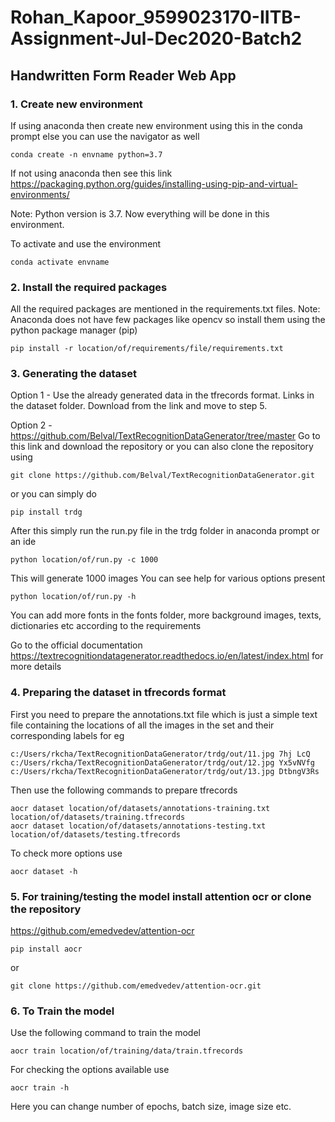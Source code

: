 # Rohan_Kapoor_9599023170-IITB-Assignment-Jul-Dec2020-Batch2

## Handwritten Form Reader Web App

### 1. Create new environment
If using anaconda then create new environment using this in the conda prompt else you can use the navigator as well
```
conda create -n envname python=3.7
```
If not using anaconda then see this link
https://packaging.python.org/guides/installing-using-pip-and-virtual-environments/

Note: Python version is 3.7. Now everything will be done in this environment.

To activate and use the environment 
```
conda activate envname
```


### 2. Install the required packages 
All the required packages are mentioned in the requirements.txt files.
Note: Anaconda does not have few packages like opencv so install them using the python package manager (pip)
```
pip install -r location/of/requirements/file/requirements.txt
```


### 3. Generating the dataset
Option 1 - Use the already generated data in the tfrecords format. Links in the dataset folder. Download from the link and move to step 5. 

Option 2 - https://github.com/Belval/TextRecognitionDataGenerator/tree/master
Go to this link and download the repository or you can also clone the repository using 
```
git clone https://github.com/Belval/TextRecognitionDataGenerator.git
```
or you can simply do
```
pip install trdg
```

After this simply run the run.py file in the trdg folder in anaconda prompt or an ide
```
python location/of/run.py -c 1000
```
This will generate 1000 images
You can see help for various options present
```
python location/of/run.py -h
```

You can add more fonts in the fonts folder, more background images, texts, dictionaries etc according to the requirements

Go to the official documentation https://textrecognitiondatagenerator.readthedocs.io/en/latest/index.html for more details


### 4. Preparing the dataset in tfrecords format
First you need to prepare the annotations.txt file which is just a simple text file containing the locations of all the images in the set and their corresponding labels
for eg
```
c:/Users/rkcha/TextRecognitionDataGenerator/trdg/out/11.jpg 7hj LcQ
c:/Users/rkcha/TextRecognitionDataGenerator/trdg/out/12.jpg Yx5vNVfg
c:/Users/rkcha/TextRecognitionDataGenerator/trdg/out/13.jpg DtbngV3Rs
```

Then use the following commands to prepare tfrecords
```
aocr dataset location/of/datasets/annotations-training.txt location/of/datasets/training.tfrecords
aocr dataset location/of/datasets/annotations-testing.txt location/of/datasets/testing.tfrecords
```

To check more options use
```
aocr dataset -h
```


### 5. For training/testing the model install attention ocr or clone the repository
https://github.com/emedvedev/attention-ocr
```
pip install aocr
```
or
```
git clone https://github.com/emedvedev/attention-ocr.git
```


### 6. To Train the model
Use the following command to train the model
```
aocr train location/of/training/data/train.tfrecords
```
For checking the options available use
```
aocr train -h
```
Here you can change number of epochs, batch size, image size etc.
